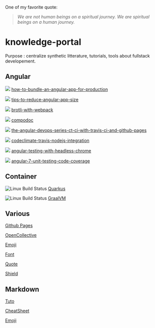 One of my favorite quote:

> _We are not human beings on a spiritual journey. We are spiritual beings on a human journey._

# knowledge-portal
Purpose : centralize synthetic litterature, tutorials, tools about fullstack developement.


## Angular
<img src="https://img.shields.io/badge/angular-perf-success.svg" /> [how-to-bundle-an-angular-app-for-production](https://stackoverflow.com/questions/37631098/how-to-bundle-an-angular-app-for-production)

<img src="https://img.shields.io/badge/angular-perf-success.svg" /> [tips-to-reduce-angular-app-size](https://conorliv.com/tips-to-reduce-angular-app-size.html)

<img src="https://img.shields.io/badge/angular-perf-success.svg" /> [brotli-with-webpack](https://www.keycdn.com/blog/brotli-with-webpack)

<img src="https://img.shields.io/badge/angular-doc-success.svg" /> [compodoc](https://compodoc.app/)

<img src="https://img.shields.io/badge/angular-devops-success.svg" /> [the-angular-devops-series-ct-ci-with-travis-ci-and-github-pages](https://blog.angularindepth.com/the-angular-devops-series-ct-ci-with-travis-ci-and-github-pages-3c02664f078)

<img src="https://img.shields.io/badge/angular-devops-success.svg" /> [codeclimate-travis-nodejs-integration](https://gist.github.com/rbournissent/0a704cae6347bbda460c)

<img src="https://img.shields.io/badge/angular-test-success.svg" /> [angular-testing-with-headless-chrome](https://blog.angularindepth.com/angular-testing-with-headless-chrome-d1343b349699)

<img src="https://img.shields.io/badge/angular-test-success.svg" /> [angular-7-unit-testing-code-coverage](https://medium.com/@manivel45/angular-7-unit-testing-code-coverage-5c7a238315b6)
 
 
## Container
<img src="https://img.shields.io/badge/jvm-perf-success.svg" alt="Linux Build Status"/> [Quarkus](https://quarkus.io)

<img src="https://img.shields.io/badge/jvm-perf-success.svg" alt="Linux Build Status"/> [GraalVM](https://www.graalvm.org)


## Various
[Github Pages](https://pages.github.com/)

[OpenCollective](https://opencollective.com)

[Emoji][emoji-url]

[Font][font-url]

[Quote][quote-url]

[Shield][shields-url]

## Markdown
[Tuto][markdown-tuto]

[CheatSheet][markdown-cheat]

[Emoji][markdown-emoji]



[angular:build]: https://img.shields.io/badge/angular-build-success.svg

[tiger-image]: https://emojipedia-us.s3.dualstack.us-west-1.amazonaws.com/thumbs/72/emojione/178/tiger-face_1f42f.png
[okta-url]: https://developer.okta.com/signup?utm_source=JHipster&utm_medium=logo&utm_campaign=Gold-Sponsor

[markdown-tuto]: https://guides.github.com/features/mastering-markdown/
[markdown-cheat]: https://guides.github.com/pdfs/markdown-cheatsheet-online.pdf
[markdown-emoji]: https://github.com/ikatyang/emoji-cheat-sheet/blob/master/README.md

[emoji-url]: https://emojipedia.org/

[font-url]: https://www.fontspace.com
[quote-url]: http://wisdomquotes.com/spiritual-quotes/
[shields-url]: https://shields.io


